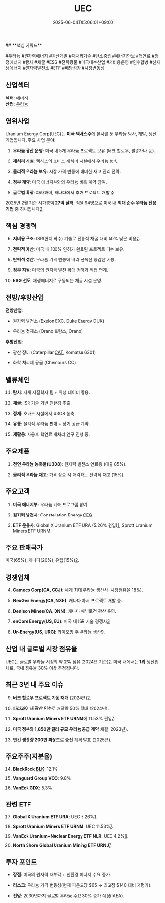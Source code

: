 ﻿---
title: "UEC"
date: 2025-06-04T05:06:01+09:00
lastmod: 2025-06-04T05:06:01+09:00
type: docs
sidebar:
  open: true
weight: 904
---
<div style="display:none">
  <meta property="article:published_time" content="2025-06-03T20:06:01Z" />
  <meta property="article:modified_time" content="2025-06-03T20:06:01Z" />
</div>
## **핵심 키워드**

#우라늄 #원자력에너지 #광산개발 #재처리기술 #탄소중립 #에너지안보 #핵연료 #청정에너지 #탐사 #채굴 #ESG #전략광물 #미국내수산업 #저비용운영 #인수합병 #신재생에너지 #원자력발전소 #ETF #배당성장 #시장변동성

## **산업섹터**

**섹터**: 에너지  
**산업**: [우라늄](/industry-study/2산업원자재-산업1비철금속-비철금속-귀금속우라늄/)

## **영위사업**

Uranium Energy Corp(UEC)는 **미국 텍사스주**에 본사를 둔 우라늄 탐사, 개발, 생산 기업입니다. 주요 사업 분야:

1. **우라늄 광산 운영**: 미국 내 5개 우라늄 프로젝트 보유 (버크 할로우, 팔랑가나 등).
    
2. **재처리 시설**: 텍사스의 호바스 재처리 시설에서 우라늄 농축.
    
3. **물리적 우라늄 보유**: 시장 가격 변동에 대비한 재고 관리 전략.
    
4. **정부 계약**: 미국 에너지부와의 우라늄 비축 계약 참여.
    
5. **글로벌 확장**: 파라과이, 캐나다에서 추가 프로젝트 개발 중.

2025년 2월 기준 시가총액 **27억 달러**, 직원 94명으로 미국 내 **최대 순수 우라늄 전용 기업** 중 하나입니다[2](https://www.perplexity.ai/finance/UEC).

## **핵심 경쟁력**

6. **저비용 구조**: ISR(현지 회수) 기술로 전통적 채굴 대비 50% 낮은 비용[2](https://www.perplexity.ai/finance/UEC).
    
7. **전략적 자산**: 미국 내 100% 인허가 완료된 프로젝트 다수 보유.
    
8. **탄력적 생산**: 우라늄 가격 변동에 따라 신속한 증감산 가능.
    
9. **정부 지원**: 미국의 원자력 발전 확대 정책과 직접 연계.
    
10. **ESG 선도**: 재생에너지로 구동되는 채굴 시설 운영.

## **전방/후방산업**

**전방산업**:

- 원자력 발전소 (Exelon [EXC](/company-analysis/exc/), Duke Energy [DUK](/company-analysis/duk/))
    
- 우라늄 정제소 (Orano 프랑스, Orano)  

**후방산업**:
    
- 광산 장비 (Caterpillar [CAT](/company-analysis/cat/), Komatsu 6301)
    
- 화학 처리제 공급 (Chemours CC)

## **밸류체인**

11. **탐사**: 자체 지질학자 팀 + 위성 데이터 활용.
    
12. **채굴**: ISR 기술 기반 친환경 추출.
    
13. **정제**: 호바스 시설에서 U3O8 농축.
    
14. **유통**: 물리적 우라늄 판매 + 장기 공급 계약.
    
15. **재활용**: 사용후 핵연료 재처리 연구 진행 중.

## **주요제품**

1. **천연 우라늄 농축물(U3O8)**: 원자력 발전소 연료용 (매출 85%).
    
2. **물리적 우라늄 재고**: 가격 상승 시 매각하는 전략적 재고 (15%).

## **주요고객**

1. **미국 에너지부**: 우라늄 비축 프로그램 참여
    
2. **원자력 발전사**: Constellation Energy [CEG](/company-analysis/ceg/).
    
3. **ETF 운용사**: Global X Uranium ETF URA (5.26% 편입)[1](https://finviz.com/quote.ashx?t=URA), Sprott Uranium Miners ETF URNM.

## **주요 판매국가**

미국(65%), 캐나다(20%), 유럽(15%)[2](https://www.perplexity.ai/finance/UEC).

## **경쟁업체**

4. **Cameco Corp(CA, [CCJ](/company-analysis/ccj/))**: 세계 최대 우라늄 생산사 (시장점유율 18%).
    
5. **NexGen Energy(CA, NXE)**: 캐나다 아서 프로젝트 개발 중.
    
6. **Denison Mines(CA, DNN)**: 캐나다 매닉토건 광산 운영.
    
7. **enCore Energy(US, EU)**: 미국 내 ISR 기술 경쟁사[3](https://finviz.com/quote.ashx?t=EU).
    
8. **Ur-Energy(US, URG)**: 와이오밍 주 우라늄 생산[9](https://finviz.com/quote.ashx?t=URG).

## **산업 내 글로벌 시장 점유율**

UEC는 글로벌 우라늄 시장의 약 **2%** 점유 (2024년 기준)[2](https://www.perplexity.ai/finance/UEC). 미국 내에서는 **1위** 생산업체로, 국내 점유율 30% 이상 추정됩니다.

## **최근 3년 내 주요 이슈**

9. **버크 할로우 프로젝트 가동 재개** (2024년)[2](https://www.perplexity.ai/finance/UEC).
    
10. **파라과이 새 광산 인수**로 매장량 50% 확대 (2024년).
    
11. **Sprott Uranium Miners ETF URNM**에 11.53% 편입[7](https://finviz.com/quote.ashx?t=URNJ).
    
12. **미국 정부와 1,850만 달러 규모 우라늄 공급 계약** 체결 (2023년).
    
13. **연간 생산량 200만 파운드로 증산** 계획 발표 (2025년).

## **주요주주(지분율)**

14. **BlackRock [BLK](/company-analysis/blk/)**: 12.1%
    
15. **Vanguard Group VOO**: 9.8%
    
16. **VanEck GDX**: 5.3%

## **관련 ETF**

17. **Global X Uranium ETF URA**: UEC 5.26%[1](https://finviz.com/quote.ashx?t=URA).
    
18. **Sprott Uranium Miners ETF URNM**: UEC 11.53%[7](https://finviz.com/quote.ashx?t=URNJ).
    
19. **VanEck Uranium+Nuclear Energy ETF NLR**: UEC 4.2%[8](https://finviz.com/quote.ashx?t=NLR).
    
20. **North Shore Global Uranium Mining ETF URNJ**[7](https://finviz.com/quote.ashx?t=URNJ).

## **투자 포인트**

- **장점**: 미국의 원자력 재부각 + 친환경 에너지 수요 증가.
    
- **리스크**: 우라늄 가격 변동성(현재 파운드당 $65 → 최고점 $140 대비 저평가).
    
- **전망**: 2030년까지 글로벌 우라늄 수요 30% 증가 예상(IAEA).

